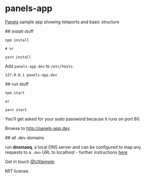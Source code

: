 # panels-app

[Panels](https://github.com/uxtemple/panels) sample app showing teleports and basic structure

## install stuff

```
npm install

# or

yarn install
```

Add `panels-app.dev` to `/etc/hosts`.
```
127.0.0.1 panels-app.dev
```

## run stuff

```
npm start

or

yarn start
```

You'll get asked for your sudo password because it runs on port 80.

Browse to http://panels-app.dev.


## all .dev domains

run __dnsmasq__, a local DNS server
and can be configured to map any requests to a `.dev` URL to localhost - further instructions
[here](https://passingcuriosity.com/2013/dnsmasq-dev-osx/)


Get in touch [@UXtemple](twitter.com/uxtemple)

MIT license.
